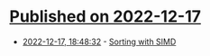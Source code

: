 # [Published on 2022-12-17](index.md)

* [2022-12-17, 18:48:32](https://lobste.rs/s/syzzto/sorting_with_simd) - [Sorting with SIMD](https://tweedegolf.nl/en/blog/79/sorting-with-simd)
